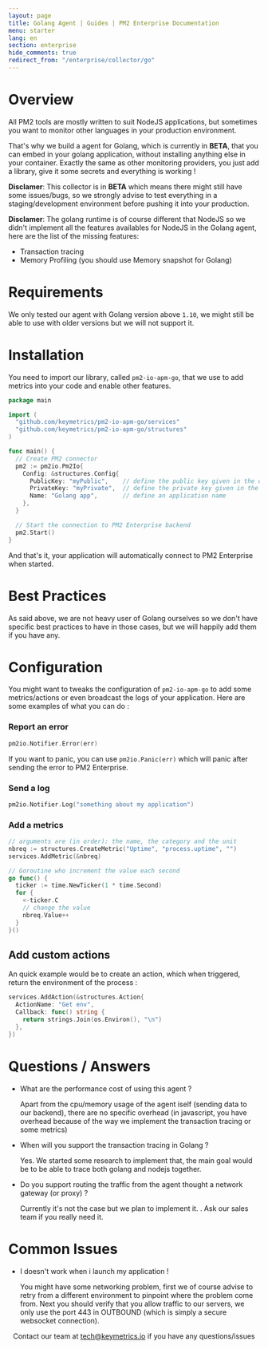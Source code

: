 ```yaml
---
layout: page
title: Golang Agent | Guides | PM2 Enterprise Documentation
menu: starter
lang: en
section: enterprise
hide_comments: true
redirect_from: "/enterprise/collector/go"
---
```


# Overview

All PM2 tools are mostly written to suit NodeJS applications, but sometimes you want to monitor other languages in your production environment.

That's why we build a agent for Golang, which is currently in **BETA**, that you can embed in your golang application, without installing anything else in your container.
Exactly the same as other monitoring providers, you just add a library, give it some secrets and everything is working !

**Disclamer**: This collector is in **BETA** which means there might still have some issues/bugs, so we strongly advise to test everything in a staging/development environment before pushing it into your production.

**Disclamer**: The golang runtime is of course different that NodeJS so we didn't implement all the features availables for NodeJS in the Golang agent, here are the list of the missing features: 
  - Transaction tracing
  - Memory Profiling (you should use Memory snapshot for Golang)

# Requirements

We only tested our agent with Golang version above `1.10`, we might still be able to use with older versions but we will not support it.

# Installation

You need to import our library, called `pm2-io-apm-go`, that we use to add metrics into your code and enable other features.

```go
package main

import (
  "github.com/keymetrics/pm2-io-apm-go/services"
  "github.com/keymetrics/pm2-io-apm-go/structures"
)

func main() {
  // Create PM2 connector
  pm2 := pm2io.Pm2Io{
    Config: &structures.Config{
      PublicKey: "myPublic",    // define the public key given in the dashboard
      PrivateKey: "myPrivate",  // define the private key given in the dashboard
      Name: "Golang app",       // define an application name
    },
  }

  // Start the connection to PM2 Enterprise backend
  pm2.Start()
}
```

And that's it, your application will automatically connect to PM2 Enterprise when started.

# Best Practices

As said above, we are not heavy user of Golang ourselves so we don't have specific best practices to have in those cases, but we will happily add them if you have any.

# Configuration

You might want to tweaks the configuration of `pm2-io-apm-go` to add some metrics/actions or even broadcast the logs of your application.
Here are some examples of what you can do :

### Report an error
```go
pm2io.Notifier.Error(err)
```

If you want to panic, you can use `pm2io.Panic(err)` which will panic after sending the error to PM2 Enterprise.

### Send a log

```go
pm2io.Notifier.Log("something about my application")
```

### Add a metrics

```go
// arguments are (in order): the name, the category and the unit
nbreq := structures.CreateMetric("Uptime", "process.uptime", "")
services.AddMetric(&nbreq)

// Goroutine who increment the value each second
go func() {
  ticker := time.NewTicker(1 * time.Second)
  for {
    <-ticker.C
    // change the value
    nbreq.Value++
  }
}()
``` 

## Add custom actions

An quick example would be to create an action, which when triggered, return the environment of the process :
```go
services.AddAction(&structures.Action{
  ActionName: "Get env",
  Callback: func() string {
    return strings.Join(os.Environ(), "\n")
  },
})
```

### 

# Questions / Answers

* What are the performance cost of using this agent ?
  
  Apart from the cpu/memory usage of the agent iself (sending data to our backend), there are no specific overhead (in javascript, you have overhead because of the way we implement the transaction tracing or some metrics)

* When will you support the transaction tracing in Golang ?

  Yes. We started some research to implement that, the main goal would be to be able to trace both golang and nodejs together.

* Do you support routing the traffic from the agent thought a network gateway (or proxy) ?

  Currently it's not the case but we plan to implement it. . Ask our sales team if you really need it.

# Common Issues

* I doesn't work when i launch my application !

  You might have some networking problem, first we of course advise to retry from a different environment to pinpoint where the problem come from.
  Next you should verify that you allow traffic to our servers, we only use the port 443 in OUTBOUND (which is simply a secure websocket connection).




<center>
Contact our team at <a href="mailto:tech@keymetrics.io">tech@keymetrics.io</a> if you have any questions/issues
</center>